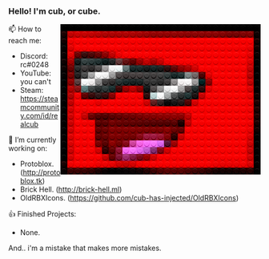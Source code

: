 
### Hello! I'm cub, or cube.

<img src="./legofy2.png" width="400" height="300" align="right"/>

📫 How to reach me:
- Discord: rc#0248
- YouTube: you can't
- Steam: https://steamcommunity.com/id/realcub

🔭 I’m currently working on:
- Protoblox. (http://protoblox.tk)
- Brick Hell. (http://brick-hell.ml)
- OldRBXIcons. (https://github.com/cub-has-injected/OldRBXIcons)

👍 Finished Projects:
- None.

And.. i'm a mistake that makes more mistakes.
